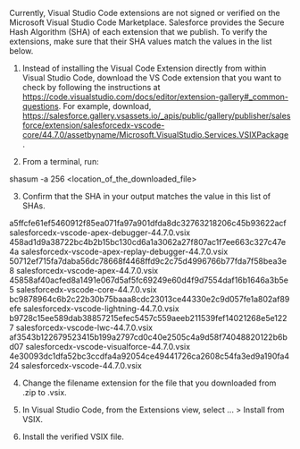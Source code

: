 Currently, Visual Studio Code extensions are not signed or verified on the
Microsoft Visual Studio Code Marketplace. Salesforce provides the Secure Hash
Algorithm (SHA) of each extension that we publish. To verify the extensions,
make sure that their SHA values match the values in the list below.

1. Instead of installing the Visual Code Extension directly from within Visual
   Studio Code, download the VS Code extension that you want to check by
   following the instructions at
   https://code.visualstudio.com/docs/editor/extension-gallery#_common-questions.
   For example, download,
   https://salesforce.gallery.vsassets.io/_apis/public/gallery/publisher/salesforce/extension/salesforcedx-vscode-core/44.7.0/assetbyname/Microsoft.VisualStudio.Services.VSIXPackage.

2. From a terminal, run:

shasum -a 256 <location_of_the_downloaded_file>

3. Confirm that the SHA in your output matches the value in this list of SHAs.

a5ffcfe61ef5460912f85ea071fa97a901dfda8dc32763218206c45b93622acf  salesforcedx-vscode-apex-debugger-44.7.0.vsix
458ad1d9a38722bc4b2b15bc130cd6a1a3062a27f807ac1f7ee663c327c47e4a  salesforcedx-vscode-apex-replay-debugger-44.7.0.vsix
50712ef715fa7daba56dc78668f4468ffd9c2c75d4996766b77fda7f58bea3e8  salesforcedx-vscode-apex-44.7.0.vsix
45858af40acfed8a1491e067d5af5fc69249e60d4f9d7554daf16b1646a3b5e5  salesforcedx-vscode-core-44.7.0.vsix
bc9878964c6b2c22b30b75baaa8cdc23013ce44330e2c9d057fe1a802af89efe  salesforcedx-vscode-lightning-44.7.0.vsix
b9728c15ee589dab38857215efec5457c559aeeb211539fef14021268e5e1227  salesforcedx-vscode-lwc-44.7.0.vsix
af3543b122679523415b199a2797cd0c40e2505c4a9d58f74048820122b6bd07  salesforcedx-vscode-visualforce-44.7.0.vsix
4e30093dc1dfa52bc3ccdfa4a92054ce49441726ca2608c54fa3ed9a190fa424  salesforcedx-vscode-44.7.0.vsix


4. Change the filename extension for the file that you downloaded from .zip to
.vsix.

5. In Visual Studio Code, from the Extensions view, select ... > Install from
VSIX.

6. Install the verified VSIX file.
